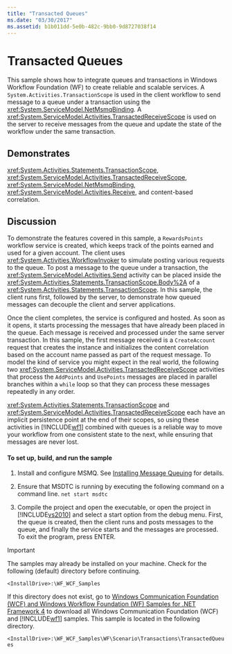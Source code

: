 ```yaml
---
title: "Transacted Queues"
ms.date: "03/30/2017"
ms.assetid: b1b011dd-5e0b-482c-9bb0-9d8727038f14
---
```

# Transacted Queues
This sample shows how to integrate queues and transactions in Windows Workflow Foundation (WF) to create reliable and scalable services. A <!--zz <xref:System.Activities.TransactionScope>--> `System.Activities.TransactionScope` is used in the client workflow to send message to a queue under a transaction using the <xref:System.ServiceModel.NetMsmqBinding>. A <xref:System.ServiceModel.Activities.TransactedReceiveScope> is used on the server to receive messages from the queue and update the state of the workflow under the same transaction.  
  
## Demonstrates  
 <xref:System.Activities.Statements.TransactionScope>, <xref:System.ServiceModel.Activities.TransactedReceiveScope>, <xref:System.ServiceModel.NetMsmqBinding>, <xref:System.ServiceModel.Activities.Receive>, and content-based correlation.  
  
## Discussion  
 To demonstrate the features covered in this sample, a `RewardsPoints` workflow service is created, which keeps track of the points earned and used for a given account. The client uses <xref:System.Activities.WorkflowInvoker> to simulate posting various requests to the queue. To post a message to the queue under a transaction, the <xref:System.ServiceModel.Activities.Send> activity can be placed inside the <xref:System.Activities.Statements.TransactionScope.Body%2A> of a <xref:System.Activities.Statements.TransactionScope>. In this sample, the client runs first, followed by the server, to demonstrate how queued messages can decouple the client and server applications.  
  
 Once the client completes, the service is configured and hosted. As soon as it opens, it starts processing the messages that have already been placed in the queue. Each message is received and processed under the same server transaction. In this sample, the first message received is a `CreateAccount` request that creates the instance and initializes the content correlation based on the account name passed as part of the request message. To model the kind of service you might expect in the real world, the following two <xref:System.ServiceModel.Activities.TransactedReceiveScope> activities that process the `AddPoints` and `UsePoints` messages are placed in parallel branches within a `while` loop so that they can process these messages repeatedly in any order.  
  
 <xref:System.Activities.Statements.TransactionScope> and <xref:System.ServiceModel.Activities.TransactedReceiveScope> each have an implicit persistence point at the end of their scopes, so using these activities in [!INCLUDE[wf1](../../../../includes/wf1-md.md)] combined with queues is a reliable way to move your workflow from one consistent state to the next, while ensuring that messages are never lost.  
  
#### To set up, build, and run the sample  
  
1.  Install and configure MSMQ. See [Installing Message Queuing](http://go.microsoft.com/fwlink/?LinkId=178526) for details.  
  
2.  Ensure that MSDTC is running by executing the following command on a command line. `net start msdtc`  
  
3.  Compile the project and open the executable, or open the project in [!INCLUDE[vs2010](../../../../includes/vs2010-md.md)] and select a start option from the debug menu. First, the queue is created, then the client runs and posts messages to the queue, and finally the service starts and the messages are processed. To exit the program, press ENTER.  
  
> [!IMPORTANT]
>  The samples may already be installed on your machine. Check for the following (default) directory before continuing.  
>   
>  `<InstallDrive>:\WF_WCF_Samples`  
>   
>  If this directory does not exist, go to [Windows Communication Foundation (WCF) and Windows Workflow Foundation (WF) Samples for .NET Framework 4](http://go.microsoft.com/fwlink/?LinkId=150780) to download all Windows Communication Foundation (WCF) and [!INCLUDE[wf1](../../../../includes/wf1-md.md)] samples. This sample is located in the following directory.  
>   
>  `<InstallDrive>:\WF_WCF_Samples\WF\Scenario\Transactions\TransactedQueues`
